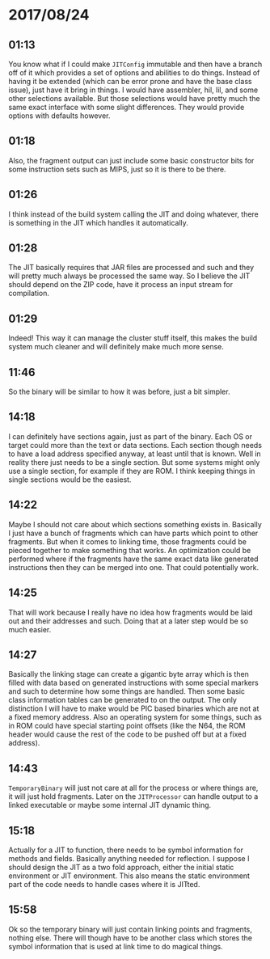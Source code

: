 # 2017/08/24

## 01:13

You know what if I could make `JITConfig` immutable and then have a branch off
of it which provides a set of options and abilities to do things. Instead
of having it be extended (which can be error prone and have the base class
issue), just have it bring in things. I would have assembler, hil, lil, and
some other selections available. But those selections would have pretty much
the same exact interface with some slight differences. They would provide
options with defaults however.

## 01:18

Also, the fragment output can just include some basic constructor bits for
some instruction sets such as MIPS, just so it is there to be there.

## 01:26

I think instead of the build system calling the JIT and doing whatever, there
is something in the JIT which handles it automatically.

## 01:28

The JIT basically requires that JAR files are processed and such and they will
pretty much always be processed the same way. So I believe the JIT should
depend on the ZIP code, have it process an input stream for compilation.

## 01:29

Indeed! This way it can manage the cluster stuff itself, this makes the build
system much cleaner and will definitely make much more sense.

## 11:46

So the binary will be similar to how it was before, just a bit simpler.

## 14:18

I can definitely have sections again, just as part of the binary. Each OS or
target could more than the text or data sections. Each section though needs to
have a load address specified anyway, at least until that is known. Well in
reality there just needs to be a single section. But some systems might only
use a single section, for example if they are ROM. I think keeping things in
single sections would be the easiest.

## 14:22

Maybe I should not care about which sections something exists in. Basically I
just have a bunch of fragments which can have parts which point to other
fragments. But when it comes to linking time, those fragments could be pieced
together to make something that works. An optimization could be performed
where if the fragments have the same exact data like generated instructions
then they can be merged into one. That could potentially work.

## 14:25

That will work because I really have no idea how fragments would be laid out
and their addresses and such. Doing that at a later step would be so much
easier.

## 14:27

Basically the linking stage can create a gigantic byte array which is then
filled with data based on generated instructions with some special markers
and such to determine how some things are handled. Then some basic class
information tables can be generated to on the output. The only distinction
I will have to make would be PIC based binaries which are not at a fixed
memory address. Also an operating system for some things, such as in ROM
could have special starting point offsets (like the N64, the ROM header
would cause the rest of the code to be pushed off but at a fixed address).

## 14:43

`TemporaryBinary` will just not care at all for the process or where things
are, it will just hold fragments. Later on the `JITProcessor` can handle
output to a linked executable or maybe some internal JIT dynamic thing.

## 15:18

Actually for a JIT to function, there needs to be symbol information for
methods and fields. Basically anything needed for reflection. I suppose I
should design the JIT as a two fold approach, either the initial static
environment or JIT environment. This also means the static environment
part of the code needs to handle cases where it is JITted.

## 15:58

Ok so the temporary binary will just contain linking points and fragments,
nothing else. There will though have to be another class which stores the
symbol information that is used at link time to do magical things.
